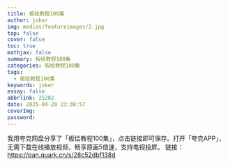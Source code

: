 ```yaml
---
title: 板绘教程100集
author: joker
img: medias/featureimages/2.jpg
top: false
cover: false
toc: true
mathjax: false
summary: 板绘教程100集
categories: 板绘教程100集
tags:
  - 板绘教程100集
keywords: joker
essay: false
abbrlink: 25282
date: 2025-04-20 23:38:57
coverImg:
password:
---
```


我用夸克网盘分享了「板绘教程100集」，点击链接即可保存。打开「夸克APP」，无需下载在线播放视频，畅享原画5倍速，支持电视投屏。
链接：https://pan.quark.cn/s/28c52dbf138d
